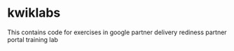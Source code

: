 # kwiklabs
This contains code for exercises in google partner delivery rediness partner portal training lab
